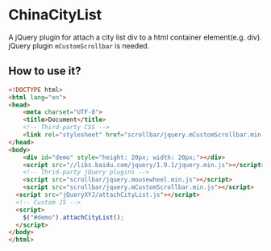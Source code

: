 # ChinaCityList
A jQuery plugin for attach a city list div to a html container element(e.g. div).
jQuery plugin `mCustomScrollbar` is needed.

## How to use it?
```html
<!DOCTYPE html>
<html lang="en">
<head>
	<meta charset="UTF-8">
	<title>Document</title>
	<!-- Third-party CSS -->
	<link rel="stylesheet" href="scrollbar/jquery.mCustomScrollbar.min.css">
</head>
<body>
	<div id="demo" style="height: 20px; width: 20px;"></div>
	<script src="//libs.baidu.com/jquery/1.9.1/jquery.min.js"></script>
	<!-- Thrid-party jQuery plugins -->
	<script src="scrollbar/jquery.mousewheel.min.js"></script>
	<script src="scrollbar/jquery.mCustomScrollbar.min.js"></script>
  <script src="jQueryXYJ/attachCityList.js"></script>
  <!-- Custom JS -->
  <script>
    $("#demo").attachCityList();
  </script>
</body>
</html>
```
